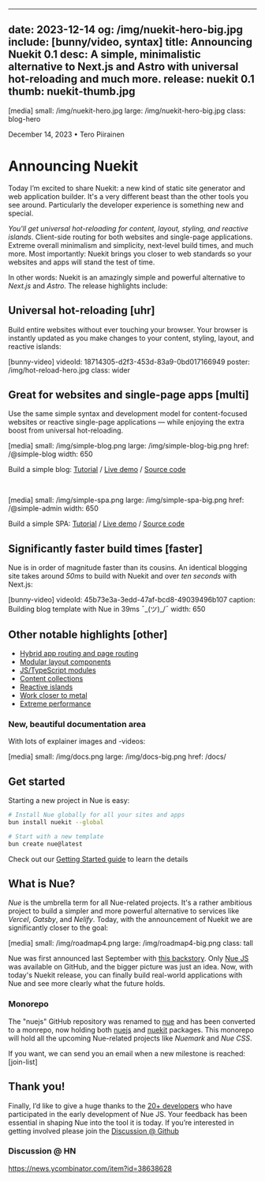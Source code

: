 
---
date: 2023-12-14
og: /img/nuekit-hero-big.jpg
include: [bunny/video, syntax]
title: Announcing Nuekit 0.1
desc: A simple, minimalistic alternative to Next.js and Astro with universal hot-reloading and much more.
release: nuekit 0.1
thumb: nuekit-thumb.jpg
---


[media]
  small: /img/nuekit-hero.jpg
  large: /img/nuekit-hero-big.jpg
  class: blog-hero


December 14, 2023 • Tero Piirainen

# Announcing Nuekit
Today I’m excited to share Nuekit: a new kind of static site generator and web application builder. It's a very different beast than the other tools you see around. Particularly the developer experience is something new and special.

*You'll get universal hot-reloading for content, layout, styling, and reactive islands*. Client-side routing for both websites and single-page applications. Extreme overall minimalism and simplicity, next-level build times, and much more. Most importantly: Nuekit brings you closer to web standards so your websites and apps will stand the test of time.

In other words: Nuekit is an amazingly simple and powerful alternative to *Next.js* and *Astro*. The release highlights include:


## Universal hot-reloading [uhr]
Build entire websites without ever touching your browser. Your browser is instantly updated as you make changes to your content, styling, layout, and reactive islands:

[bunny-video]
  videoId: 18714305-d2f3-453d-83a9-0bd017166949
  poster: /img/hot-reload-hero.jpg
  class: wider


## Great for websites and single-page apps [multi]
Use the same simple syntax and development model for content-focused websites or reactive single-page applications — while enjoying the extra boost from universal hot-reloading.

[media]
  small: /img/simple-blog.png
  large: /img/simple-blog-big.png
  href: /@simple-blog
  width: 650

Build a simple blog: [Tutorial](/docs/tutorials/build-a-simple-blog.html) /
[Live demo](/@simple-blog) /
[Source code](//github.com/nuejs/create-nue/tree/master/simple-blog)

&nbsp;

[media]
  small: /img/simple-spa.png
  large: /img/simple-spa-big.png
  href: /@simple-admin
  width: 650

Build a simple SPA: [Tutorial](/docs/tutorials/build-a-simple-spa.html) /
[Live demo](/@simple-admin) /
[Source code](//github.com/nuejs/create-nue/tree/master/simple-app)



## Significantly faster build times [faster]
Nue is in order of magnitude faster than its cousins. An identical blogging site takes around *50ms* to build with Nuekit and over _ten seconds_ with Next.js:

[bunny-video]
  videoId: 45b73e3a-3edd-47af-bcd8-49039496b107
  caption: Building blog template with Nue in 39ms ¯\_(ツ)_/¯
  width: 650

## Other notable highlights [other]

- [Hybrid app routing and page routing](/docs/concepts/client-side-navigation.html)
- [Modular layout components](/docs/concepts/layout-components.html)
- [JS/TypeScript modules](/docs/concepts/js-modules.html)
- [Content collections](/docs/concepts/content-collections.html)
- [Reactive islands](/docs/concepts/reactive-islands.html)
- [Work closer to metal](/docs/why-nue/closer-to-standards.html)
- [Extreme performance](/docs/why-nue/extreme-performance.html)


### New, beautiful documentation area
With lots of explainer images and -videos:

[media]
  small: /img/docs.png
  large: /img/docs-big.png
  href: /docs/



## Get started
Starting a new project in Nue is easy:

``` sh
# Install Nue globally for all your sites and apps
bun install nuekit --global

# Start with a new template
bun create nue@latest
```

Check out our [Getting Started guide](/docs/) to learn the details


## What is Nue?
*Nue* is the umbrella term for all Nue-related projects. It's a rather ambitious project to build a simpler and more powerful alternative to services like *Vercel*, *Gatsby*, and *Nelify*. Today, with the announcement of Nuekit we are significantly closer to the goal:


[media]
  small: /img/roadmap4.png
  large: /img/roadmap4-big.png
  class: tall

Nue was first announced last September with [this backstory](/blog/backstory/). Only [Nue JS](//github.com/nuejs/nue) was available on GitHub, and the bigger picture was just an idea. Now, with today's Nuekit release, you can finally build real-world applications with Nue and see more clearly what the future holds.


### Monorepo
The "nuejs" GitHub repository was renamed to [nue](//github.com/nuejs/nue) and has been converted to a monrepo, now holding both [nuejs](//github.com/nuejs/nue/tree/master/packages/nuejs) and [nuekit](//github.com/nuejs/nue/tree/master/packages/nuekit) packages. This monorepo will hold all the upcoming Nue-related projects like *Nuemark* and *Nue CSS*.


If you want, we can send you an email when a new milestone is reached:
[join-list]

## Thank you!
Finally, I’d like to give a huge thanks to the [20+ developers](//github.com/nuejs/nue/graphs/contributors) who have participated in the early development of Nue JS. Your feedback has been essential in shaping Nue into the tool it is today. If you’re interested in getting involved please join the [Discussion @ Github](//github.com/nuejs/nue/discussions)


### Discussion @ HN

https://news.ycombinator.com/item?id=38638628